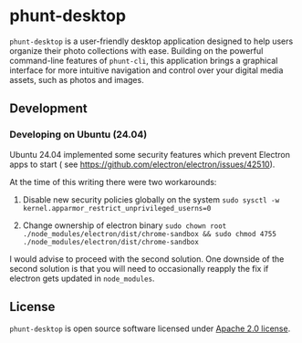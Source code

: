 # phunt-desktop

`phunt-desktop` is a user-friendly desktop application designed to help users organize their photo collections with
ease. Building on the powerful command-line features of `phunt-cli`, this application brings a graphical interface for
more intuitive navigation and control over your digital media assets, such as photos and images.

## Development

### Developing on Ubuntu (24.04)

Ubuntu 24.04 implemented some security features which prevent Electron apps to start (
see https://github.com/electron/electron/issues/42510).

At the time of this writing there were two workarounds:

1. Disable new security policies globally on the system
   `sudo sysctl -w kernel.apparmor_restrict_unprivileged_userns=0`

2. Change ownership of electron binary
   `sudo chown root ./node_modules/electron/dist/chrome-sandbox && sudo chmod 4755 ./node_modules/electron/dist/chrome-sandbox`

I would advise to proceed with the second solution. One downside of the second solution is that you will need to
occasionally reapply the fix if electron gets updated in `node_modules`.

## License

`phunt-desktop` is open source software licensed under [Apache 2.0 license](http://www.apache.org/licenses/LICENSE-2.0).
